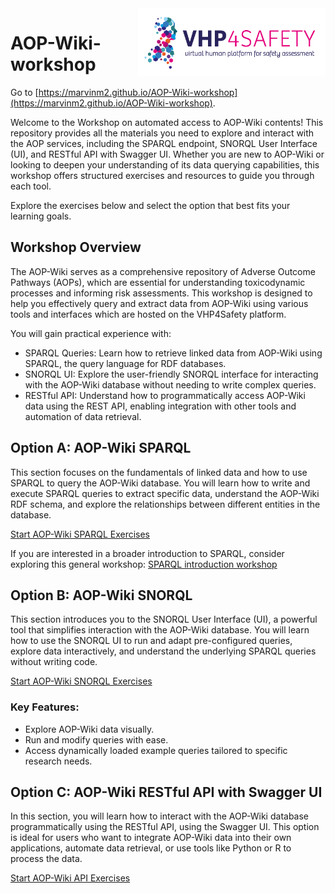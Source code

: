 <script type=“application/ld+json”>
{
  “@context”: “https://schema.org”,
  “@type”: “LearningResource”,
  “@id”: “something”,
  “name”: “Automated Access to Adverse Outcome Pathways with VHP4Safety Tools”,
  “description”: “The AOP-Wiki serves as a comprehensive repository of Adverse Outcome Pathways (AOPs), which are essential for understanding toxicodynamic processes and informing risk assessments. This workshop is designed to help you effectively query and extract data from AOP-Wiki using various tools and interfaces which are hosted on the VHP4Safety platform.“,
  “keywords”: “AOP-Wiki”,
  “audience”: {
    “@type”: “Audience”,
    “name”: “PhD students”
  },
  “author”: {
    “@type”: “Person”,
    “name”: “Marvin Martens”
  },
  “contributor”: [
    {
      “@type”: “Person”,
      “name”: “Marvin Martens”
    }
  ],
  “http://purl.org/dc/terms/conformsTo”: {
    “@type”: “LearningResource”,
    “@id”: “https://bioschemas.org/profiles/TrainingMaterial/1.0-RELEASE”
  },
  “about”: [
    {
      “@id”: “https://schema.org”
    },
    {
      “@id”: “http://edamontology.org/topic_2840”
    }
  ],
  “license”: {
    “@type”: “CreativeWork”,
    “@id”: “http://creativecommons.org/licenses/by/4.0/”,
    “name”: “CC-BY 4.0",
    “url”: “https://creativecommons.org/licenses/by/4.0/”
  },
  “version”: “1.0"
}
</script>
<img src="pics/VHPlogo.png" alt="VHP4Safety" class="bg-primary mb-1" width="300px" align="right">

# AOP-Wiki-workshop
Go to [https://marvinm2.github.io/AOP-Wiki-workshop](https://marvinm2.github.io/AOP-Wiki-workshop).

Welcome to the Workshop on automated access to AOP-Wiki contents! This repository provides all the materials you need to explore and interact with the AOP services, including the SPARQL endpoint, SNORQL User Interface (UI), and RESTful API with Swagger UI. Whether you are new to AOP-Wiki or looking to deepen your understanding of its data querying capabilities, this workshop offers structured exercises and resources to guide you through each tool.

Explore the exercises below and select the option that best fits your learning goals.

## Workshop Overview
The AOP-Wiki serves as a comprehensive repository of Adverse Outcome Pathways (AOPs), which are essential for understanding toxicodynamic processes and informing risk assessments. This workshop is designed to help you effectively query and extract data from AOP-Wiki using various tools and interfaces which are hosted on the VHP4Safety platform. 

You will gain practical experience with:
- SPARQL Queries: Learn how to retrieve linked data from AOP-Wiki using SPARQL, the query language for RDF databases.
- SNORQL UI: Explore the user-friendly SNORQL interface for interacting with the AOP-Wiki database without needing to write complex queries.
- RESTful API: Understand how to programmatically access AOP-Wiki data using the REST API, enabling integration with other tools and automation of data retrieval.

## Option A: AOP-Wiki SPARQL
This section focuses on the fundamentals of linked data and how to use SPARQL to query the AOP-Wiki database. You will learn how to write and execute SPARQL queries to extract specific data, understand the AOP-Wiki RDF schema, and explore the relationships between different entities in the database.

[Start AOP-Wiki SPARQL Exercises](AOP-Wiki-SPARQL.md)

If you are interested in a broader introduction to SPARQL, consider exploring this general workshop: [SPARQL introduction workshop](https://bigcat-um.github.io/SPARQLTutorialBioSB2019/)

## Option B: AOP-Wiki SNORQL
This section introduces you to the SNORQL User Interface (UI), a powerful tool that simplifies interaction with the AOP-Wiki database. You will learn how to use the SNORQL UI to run and adapt pre-configured queries, explore data interactively, and understand the underlying SPARQL queries without writing code.

[Start AOP-Wiki SNORQL Exercises](AOP-Wiki-SNORQL.md)

### Key Features:
- Explore AOP-Wiki data visually.
- Run and modify queries with ease.
- Access dynamically loaded example queries tailored to specific research needs.

## Option C: AOP-Wiki RESTful API with Swagger UI
In this section, you will learn how to interact with the AOP-Wiki database programmatically using the RESTful API, using the Swagger UI. This option is ideal for users who want to integrate AOP-Wiki data into their own applications, automate data retrieval, or use tools like Python or R to process the data.

[Start AOP-Wiki API Exercises](AOP-Wiki-API.md)

